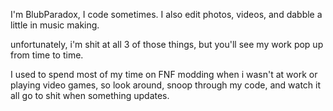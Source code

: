 I'm BlubParadox, I code sometimes. I also edit photos, videos, and dabble a little in music making.

unfortunately, i'm shit at all 3 of those things, but you'll see my work pop up from time to time.

I used to spend most of my time on FNF modding when i wasn't at work or playing video games, so look around, snoop through my code, and watch it all go to shit when something updates. 
